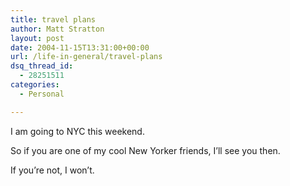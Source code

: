 ```yaml
---
title: travel plans
author: Matt Stratton
layout: post
date: 2004-11-15T13:31:00+00:00
url: /life-in-general/travel-plans
dsq_thread_id:
  - 28251511
categories:
  - Personal

---
```

I am going to NYC this weekend.

So if you are one of my cool New Yorker friends, I&#8217;ll see you then.

If you&#8217;re not, I won&#8217;t.